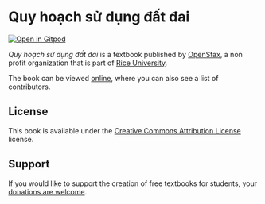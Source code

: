 # Quy hoạch sử dụng đất đai

[![Open in Gitpod](https://gitpod.io/button/open-in-gitpod.svg)](https://gitpod.io/from-referrer/)

_Quy hoạch sử dụng đất đai_ is a textbook published by [OpenStax](https://openstax.org/), a non profit organization that is part of [Rice University](https://www.rice.edu/).

The book can be viewed [online](https://github.com/cnx-user-books/cnxbook-quy-hoach-su-dung-dat-dai/releases/latest), where you can also see a list of contributors.

## License
This book is available under the [Creative Commons Attribution License](./LICENSE) license.

## Support
If you would like to support the creation of free textbooks for students, your [donations are welcome](https://riceconnect.rice.edu/donation/support-openstax-banner).
